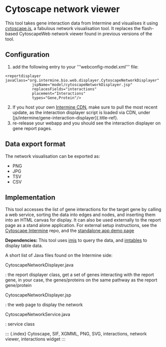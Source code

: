 Cytoscape network viewer
========================

This tool takes gene interaction data from Intermine and visualises it
using [cytoscape.js](http://js.cytoscape.org/), a fabulous network
visualisation tool. It replaces the flash-based CytoscapeWeb network
viewer found in previous versions of the tool.

Configuration
-------------

1.  add the following entry to your \'\'\'webconfig-model.xml\'\'\'
    file:

``` {.xml}
<reportdisplayer javaClass="org.intermine.bio.web.displayer.CytoscapeNetworkDisplayer"
            jspName="model/cytoscapeNetworkDisplayer.jsp"
            replacesFields="interactions"
            placement="Interactions"
            types="Gene,Protein"/>
```

2.  If you host your own [Intermine
    CDN](https://github.com/intermine/CDN), make sure to pull the most
    recent update, as the interaction displayer script is loaded via
    CDN, under [js/intermine/gene-interaction-displayer]{.title-ref}.
3.  re-release your webapp and you should see the interaction displayer
    on gene report pages.

Data export format
------------------

The network visualisation can be exported as:

-   PNG
-   JPG
-   TSV
-   CSV

Implementation
--------------

This tool accesses the list of gene interactions for the target gene by
calling a web service, sorting the data into edges and nodes, and
inserting them into an HTML canvas for display. It can also be used
externally to the report page as a stand alone application. For external
setup instructions, see the [Cytoscape
Intermine](https://github.com/yochannah/cytoscape-intermine) repo, and
the [standalone app demo
page](http://yochannah.github.io/cytoscape-intermine/)

**Dependencies:** This tool uses
[imjs](https://github.com/intermine/imjs) to query the data, and
[imtables](https://github.com/intermine/im-tables) to display table
data.

A short list of Java files found on the Intermine side:

CytoscapeNetworkDisplayer.java

:   the report displayer class, get a set of genes interacting with the
    report gene, in your case, the genes/proteins on the same pathway as
    the report gene/protein

CytoscapeNetworkDisplayer.jsp

:   the web page to display the network

CytoscapeNetworkService.java

:   service class

::: {.index}
Cytoscape, SIF, XGMML, PNG, SVG, interactions, network viewer,
interactions widget
:::
